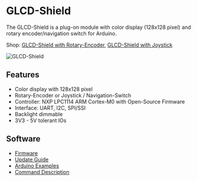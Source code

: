 # GLCD-Shield
The GLCD-Shield is a plug-on module with color display (128x128 pixel) and rotary encoder/navigation switch for Arduino.

Shop:
[GLCD-Shield with Rotary-Encoder](http://www.watterott.com/en/Arduino-GLCD-Shield), 
[GLCD-Shield with Joystick](http://www.watterott.com/en/Arduino-GLCD-Shield-Joystick)

![GLCD-Shield](https://raw.github.com/watterott/GLCD-Shield/master/img/glcd-shield.jpg)


## Features
* Color display with 128x128 pixel
* Rotary-Encoder or Joystick / Navigation-Switch
* Controller: NXP LPC1114 ARM Cortex-M0 with Open-Source Firmware
* Interface: UART, I2C, SPI/SSI
* Backlight dimmable
* 3V3 - 5V tolerant IOs


## Software
* [Firmware](https://github.com/watterott/MI0283QT-Adapter/tree/master/fw)
* [Update Guide](https://github.com/watterott/MI0283QT-Adapter/tree/master/fw/update_guide)
* [Arduino Examples](https://github.com/watterott/MI0283QT-Adapter/tree/master/fw/examples)
* [Command Description](https://github.com/watterott/MI0283QT-Adapter/tree/master/fw/docu)
